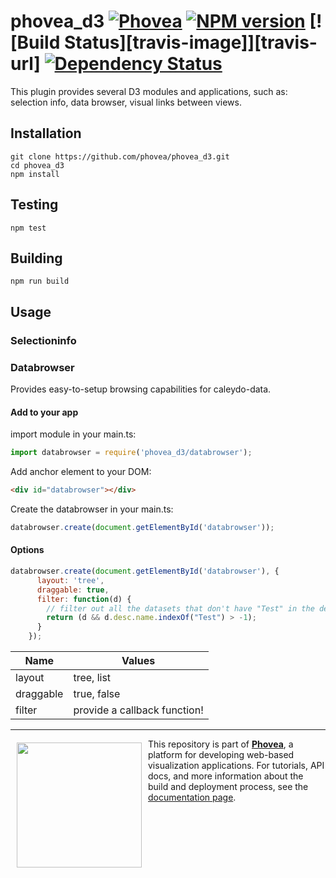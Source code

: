 phovea_d3 [![Phovea][phovea-image]][phovea-url] [![NPM version][npm-image]][npm-url] [![Build Status][travis-image]][travis-url] [![Dependency Status][daviddm-image]][daviddm-url]
=====================

This plugin provides several D3 modules and applications, such as: selection info, data browser, visual links between views.

Installation
------------

```
git clone https://github.com/phovea/phovea_d3.git
cd phovea_d3
npm install
```

Testing
-------

```
npm test
```

Building
--------

```
npm run build
```

Usage
------------

### Selectioninfo

### Databrowser

Provides easy-to-setup browsing capabilities for caleydo-data.

#### Add to your app

import module in your main.ts:
```javascript
import databrowser = require('phovea_d3/databrowser');
```

Add anchor element to your DOM:
```html
<div id="databrowser"></div>
```

Create the databrowser in your main.ts:
```javascript
databrowser.create(document.getElementById('databrowser'));
```

#### Options

```javascript
databrowser.create(document.getElementById('databrowser'), {
      layout: 'tree',
      draggable: true,
      filter: function(d) { 
        // filter out all the datasets that don't have "Test" in the description!
        return (d && d.desc.name.indexOf("Test") > -1);
      }
    });
```

| Name | Values |
| -----| ------ |
| layout | tree, list |
| draggable | true, false |
| filter | provide a callback function! |

***

<a href="https://caleydo.org"><img src="http://caleydo.org/assets/images/logos/caleydo.svg" align="left" width="200px" hspace="10" vspace="6"></a>
This repository is part of **[Phovea](http://phovea.caleydo.org/)**, a platform for developing web-based visualization applications. For tutorials, API docs, and more information about the build and deployment process, see the [documentation page](http://phovea.caleydo.org).


[phovea-image]: https://img.shields.io/badge/Phovea-Client%20Plugin-F47D20.svg
[phovea-url]: https://phovea.caleydo.org
[npm-image]: https://badge.fury.io/js/phovea_d3.svg
[npm-url]: https://npmjs.org/package/phovea_d3
[circleci-image]: https://circleci.com/gh/phovea/phovea_d3.svg?style=shield
[circleci-url]: https://circleci.com/gh/phovea/phovea_d3
[daviddm-image]: https://david-dm.org/phovea/phovea_d3/status.svg
[daviddm-url]: https://david-dm.org/phovea/phovea_d3
